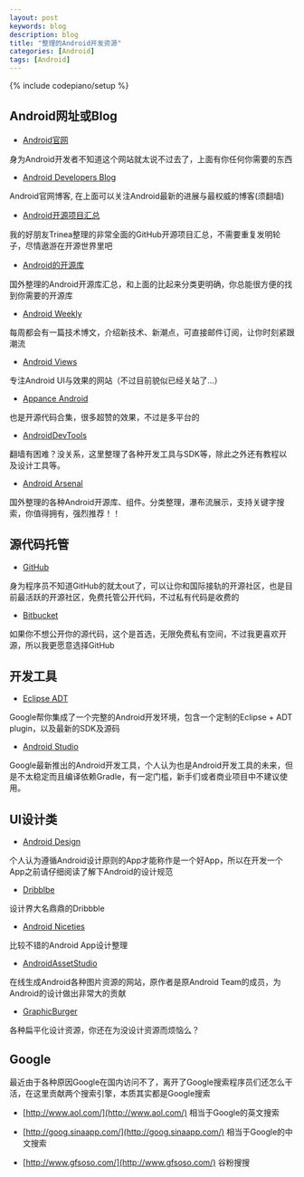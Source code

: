 ```yaml
---
layout: post
keywords: blog
description: blog
title: "整理的Android开发资源"
categories: [Android]
tags: [Android]
---
```

{% include codepiano/setup %}

## Android网址或Blog

* [Android官网](http://developer.android.com/index.html)

身为Android开发者不知道这个网站就太说不过去了，上面有你任何你需要的东西

* [Android Developers Blog](http://android-developers.blogspot.com/)

Android官网博客, 在上面可以关注Android最新的进展与最权威的博客(须翻墙)

* [Android开源项目汇总](https://github.com/Trinea/android-open-project)

我的好朋友Trinea整理的非常全面的GitHub开源项目汇总，不需要重复发明轮子，尽情遨游在开源世界里吧

* [Android的开源库](http://android-arsenal.com/)

国外整理的Android开源库汇总，和上面的比起来分类更明确，你总能很方便的找到你需要的开源库

* [Android Weekly](http://androidweekly.net/)

每周都会有一篇技术博文，介绍新技术、新潮点，可直接邮件订阅，让你时刻紧跟潮流

* [Android Views](http://www.androidviews.net/)

专注Android UI与效果的网站（不过目前貌似已经关站了...）

* [Appance Android](http://www.appance.com/category/android/)

也是开源代码合集，很多超赞的效果，不过是多平台的

* [AndroidDevTools](http://www.androiddevtools.cn/)

翻墙有困难？没关系，这里整理了各种开发工具与SDK等，除此之外还有教程以及设计工具等。

* [Android Arsenal](https://android-arsenal.com/)

国外整理的各种Android开源库、组件。分类整理，瀑布流展示，支持关键字搜索，你值得拥有，强烈推荐！！

## 源代码托管

* [GitHub](https://github.com/)

身为程序员不知道GitHub的就太out了，可以让你和国际接轨的开源社区，也是目前最活跃的开源社区，免费托管公开代码，不过私有代码是收费的

* [Bitbucket](https://bitbucket.org/)

如果你不想公开你的源代码，这个是首选，无限免费私有空间，不过我更喜欢开源，所以我更愿意选择GitHub

## 开发工具

* [Eclipse ADT](http://developer.android.com/sdk/index.html)

Google帮你集成了一个完整的Android开发环境，包含一个定制的Eclipse + ADT plugin，以及最新的SDK及源码

* [Android Studio](http://developer.android.com/sdk/installing/studio.html)

Google最新推出的Android开发工具，个人认为也是Android开发工具的未来，但是不太稳定而且编译依赖Gradle，有一定门槛，新手们或者商业项目中不建议使用。

## UI设计类

* [Android Design](https://developer.android.com/design/index.html)

个人认为遵循Android设计原则的App才能称作是一个好App，所以在开发一个App之前请仔细阅读了解下Android的设计规范

* [Dribblbe](https://dribbble.com/)

设计界大名鼎鼎的Dribbble

* [Android Niceties](http://androidniceties.tumblr.com/)

比较不错的Android App设计整理

* [AndroidAssetStudio](http://romannurik.github.io/AndroidAssetStudio/)

在线生成Android各种图片资源的网站，原作者是原Android Team的成员，为Android的设计做出非常大的贡献

* [GraphicBurger](http://graphicburger.com/)

各种扁平化设计资源，你还在为没设计资源而烦恼么？

## Google

最近由于各种原因Google在国内访问不了，离开了Google搜索程序员们还怎么干活，在这里贡献两个搜索引擎，本质其实都是Google搜索

* [http://www.aol.com/](http://www.aol.com/) 相当于Google的英文搜索

* [http://goog.sinaapp.com/](http://goog.sinaapp.com/) 相当于Google的中文搜索

* [http://www.gfsoso.com/](http://www.gfsoso.com/) 谷粉搜搜

